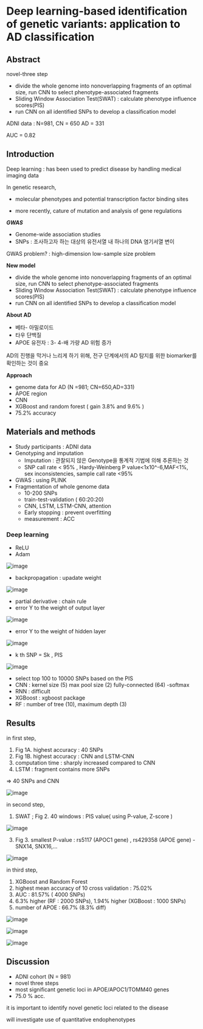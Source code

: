 # Deep learning-based identification of genetic variants: application to AD classification

## Abstract

novel-three step 

* divide the whole genome into nonoverlapping fragments of an optimal size, run CNN to select phenotype-associated fragments
* Sliding Window Association Test(SWAT) : calculate phenotype influence scores(PIS)
* run CNN on all identified SNPs to develop a classification model

ADNI data : N=981, CN = 650 AD = 331

AUC = 0.82

## Introduction

Deep learning : has been used to predict disease by handling medical imaging data

In genetic research,

- molecular phenotypes and potential transcription factor binding sites

- more recently, cature of mutation and analysis of gene regulations

***GWAS***

* Genome-wide association studies
* SNPs : 조사하고자 하는 대상의 유전서열 내 하나의 DNA 염기서열 변이

GWAS problem? : high-dimension low-sample size problem

**New model**

* divide the whole genome into nonoverlapping fragments of an optimal size, run CNN to select phenotype-associated fragments
* Sliding Window Association Test(SWAT) : calculate phenotype influence scores(PIS)
* run CNN on all identified SNPs to develop a classification model

**About AD**

* 베타- 아밀로이드
* 타우 단백질
* APOE 유전자 :  3- 4-배 가량 AD 위험 증가

AD의 진행을 막거나 느리게 하기 위해, 전구 단계에서의 AD 탐지를 위한 biomarker를 확인하는 것이 중요

**Approach**

* genome data for AD (N =981; CN=650,AD=331)
* APOE region
* CNN
* XGBoost and random forest ( gain 3.8% and 9.6% )
* 75.2% accuracy


## Materials and methods

* Study participants : ADNI data 
* Genotyping and imputation
    * Imputation : 관찰되지 않은 Genotype을 통계적 기법에 의해 추론하는 것
    * SNP call rate < 95% , Hardy-Weinberg P value<1x10^-6,MAF<1%, sex inconsistencies, sample call rate <95%
* GWAS : using PLINK
* Fragmentation of whole genome data
    * 10-200 SNPs
    * train-test-validation ( 60:20:20)
    * CNN, LSTM, LSTM-CNN, attention
    * Early stopping : prevent overfitting
    * measurement : ACC

### Deep learning

* ReLU
* Adam

![image](https://user-images.githubusercontent.com/101063108/170886783-f10a1be3-1664-41fa-af3e-2091b29d2885.png)

* backpropagation : upadate weight

![image](https://user-images.githubusercontent.com/101063108/170886792-d3ff131a-a1ef-4bd7-a6d0-ff750ba21ab1.png)

* partial derivative : chain rule
* error Y to the weight of output layer

![image](https://user-images.githubusercontent.com/101063108/170887030-d95f360e-a385-494c-a951-dff9dd262d69.png)

* error Y to the weight of hidden layer

![image](https://user-images.githubusercontent.com/101063108/170887042-dec190df-b14f-49ed-a2d5-71a728b7ebc9.png)

* k th SNP = Sk , PIS

![image](https://user-images.githubusercontent.com/101063108/170887064-4f340ace-841c-4cd3-9731-1c1cbc1fa415.png)

* select top 100 to 10000 SNPs based on the PIS
* CNN : kernel size (5) max pool size (2) fully-connected (64) -softmax
* RNN : difficult
* XGBoost : xgboost package
* RF : number of tree (10), maximum depth (3)

## Results

in first step,

1. Fig 1A.  highest accuracy :  40 SNPs
2. Fig 1B. highest accuracy : CNN and LSTM-CNN
3. computation time : sharply increased compared to CNN
4. LSTM : fragment contains more SNPs

=> 40 SNPs and CNN

![image](https://user-images.githubusercontent.com/101063108/170887552-a1e4d239-fd52-41ad-9ff6-cfce3fb026b0.png)


in second step,

1. SWAT ; Fig 2. 40 windows : PIS value( using P-value, Z-score )

![image](https://user-images.githubusercontent.com/101063108/170887565-c0c100e4-40d8-4e51-8c23-1823d7bbeff2.png)


3. Fig 3. smallest P-value : rs5117 (APOC1 gene) , rs429358 (APOE gene) - SNX14, SNX16,...

![image](https://user-images.githubusercontent.com/101063108/170887571-a4a23cbb-7e5f-44ee-a0ea-07480c38964a.png)


in third step,

1. XGBoost and Random Forest
2. highest mean accuracy of 10 cross validation :  75.02% 
3. AUC : 81.57% ( 4000 SNPs)
4. 6.3% higher (RF : 2000 SNPs), 1.94% higher (XGBoost : 1000 SNPs)
5. number of APOE :  66.7% (8.3% diff)

![image](https://user-images.githubusercontent.com/101063108/170887580-8b23fc85-5ad0-421a-92a4-eead5da7ed23.png)

![image](https://user-images.githubusercontent.com/101063108/170887601-ce0af92a-5a78-44a1-ba18-e156e9fcb274.png)

![image](https://user-images.githubusercontent.com/101063108/170887603-4460daf5-b0e1-4caa-b012-363696e18984.png)


## Discussion

* ADNI cohort (N = 981)
* novel three steps
* most significant genetic loci in APOE/APOC1/TOMM40 genes 
* 75.0 % acc. 

it is important to identify novel genetic loci related to the disease

will investigate use of quantitative endophenotypes


